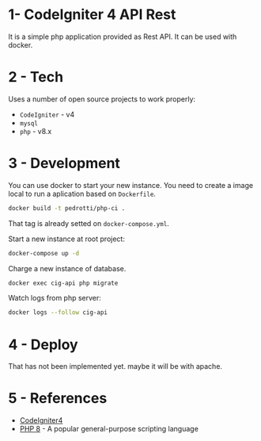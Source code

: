 # 1- CodeIgniter 4 API Rest

It is a simple php application provided as Rest API. It can be used with docker.

# 2 - Tech

Uses a number of open source projects to work properly:

- `CodeIgniter` - v4
- `mysql`
- `php` - v8.x

# 3 - Development

You can use docker to start your new instance. You need to create a image local to run a aplication based on `Dockerfile`.

```sh
docker build -t pedrotti/php-ci .
```
That tag is already setted on `docker-compose.yml`.

Start a new instance at root project:

```sh
docker-compose up -d
```

Charge a new instance of database.

```sh
docker exec cig-api php migrate
```

Watch logs from php server:

```sh
docker logs --follow cig-api
```
# 4 - Deploy

That has not been implemented yet. maybe it will be with apache.

# 5 - References

- [CodeIgniter4](https://codeigniter.com/)
- [PHP 8](http://php.net/) - A popular general-purpose scripting language
